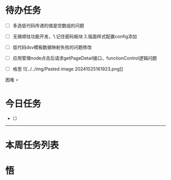 # 待办任务
- [ ] 多选低代码传递的值是空数组的问题
- [ ] 无锡顺铉功能开发，1.记住密码板块 2.版面样式配置config添加
- [ ] 低代码dsv模板数据映射失败的问题修改
- [ ] 应用管理node点击后请求getPageDetail接口，functionControl逻辑问题


- [ ] 格思
![[../../img/Pasted image 20241025161923.png]]

困难
⭐

# 今日任务
- [ ] 




------
# 本周任务列表



# 悟